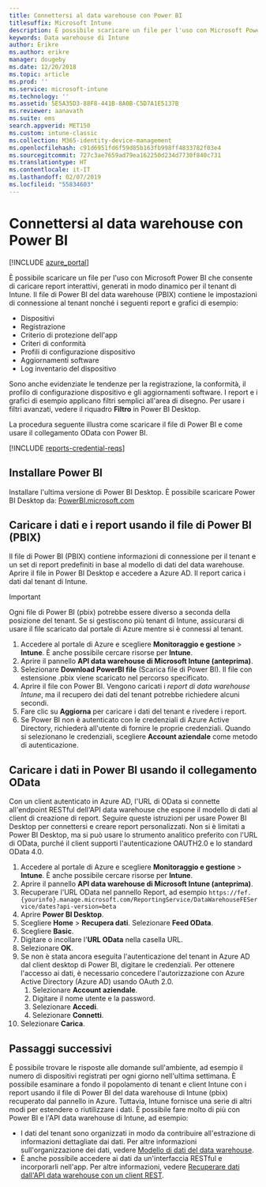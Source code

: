 ```yaml
---
title: Connettersi al data warehouse con Power BI
titlesuffix: Microsoft Intune
description: È possibile scaricare un file per l'uso con Microsoft Power BI che consente di caricare report interattivi, generati in modo dinamico per il tenant di Microsoft Intune.
keywords: Data warehouse di Intune
author: Erikre
ms.author: erikre
manager: dougeby
ms.date: 12/20/2018
ms.topic: article
ms.prod: ''
ms.service: microsoft-intune
ms.technology: ''
ms.assetid: 5E5A35D3-88F8-441B-8A0B-C5D7A1E5137B
ms.reviewer: aanavath
ms.suite: ems
search.appverid: MET150
ms.custom: intune-classic
ms.collection: M365-identity-device-management
ms.openlocfilehash: c91d6951fd6f59d85b163fb998ff4833782f03e4
ms.sourcegitcommit: 727c3ae7659ad79ea162250d234d7730f840c731
ms.translationtype: HT
ms.contentlocale: it-IT
ms.lasthandoff: 02/07/2019
ms.locfileid: "55834603"
---
```

# <a name="connect-to-the-data-warehouse-with-power-bi"></a>Connettersi al data warehouse con Power BI

[!INCLUDE [azure_portal](./includes/azure_portal.md)]

È possibile scaricare un file per l'uso con Microsoft Power BI che consente di caricare report interattivi, generati in modo dinamico per il tenant di Intune. Il file di Power BI del data warehouse (PBIX) contiene le impostazioni di connessione al tenant nonché i seguenti report e grafici di esempio:  

  -  Dispositivi
  -  Registrazione
  -  Criterio di protezione dell'app
  -  Criteri di conformità
  -  Profili di configurazione dispositivo
  -  Aggiornamenti software
  -  Log inventario del dispositivo

Sono anche evidenziate le tendenze per la registrazione, la conformità, il profilo di configurazione dispositivo e gli aggiornamenti software. I report e i grafici di esempio applicano filtri semplici all'area di disegno. Per usare i filtri avanzati, vedere il riquadro **Filtro** in Power BI Desktop.

La procedura seguente illustra come scaricare il file di Power BI e come usare il collegamento OData con Power BI.

[!INCLUDE [reports-credential-reqs](./includes/reports-credential-reqs.md)]

## <a name="install-power-bi"></a>Installare Power BI

Installare l'ultima versione di Power BI Desktop. È possibile scaricare Power BI Desktop da: [PowerBI.microsoft.com](https://powerbi.microsoft.com/desktop)

## <a name="load-the-data-and-reports-using-the-power-bi-file-pbix"></a>Caricare i dati e i report usando il file di Power BI (PBIX)

Il file di Power BI (PBIX) contiene informazioni di connessione per il tenant e un set di report predefiniti in base al modello di dati del data warehouse. Aprire il file in Power BI Desktop e accedere a Azure AD. Il report carica i dati dal tenant di Intune.

> [!Important]  
> Ogni file di Power BI (pbix) potrebbe essere diverso a seconda della posizione del tenant. Se si gestiscono più tenant di Intune, assicurarsi di usare il file scaricato dal portale di Azure mentre si è connessi al tenant.  

1.  Accedere al portale di Azure e scegliere **Monitoraggio e gestione** > **Intune**. È anche possibile cercare risorse per **Intune**.  
2.  Aprire il pannello **API data warehouse di Microsoft Intune (anteprima)**.
3.  Selezionare **Download PowerBI file** (Scarica file di Power BI). Il file con estensione .pbix viene scaricato nel percorso specificato.
4.  Aprire il file con Power BI. Vengono caricati i *report di data warehouse Intune*, ma il recupero dei dati del tenant potrebbe richiedere alcuni secondi.
5.  Fare clic su **Aggiorna** per caricare i dati del tenant e rivedere i report.
6.  Se Power BI non è autenticato con le credenziali di Azure Active Directory, richiederà all'utente di fornire le proprie credenziali. Quando si selezionano le credenziali, scegliere **Account aziendale** come metodo di autenticazione.

## <a name="load-the-data-in-power-bi-using-the-odata-link"></a>Caricare i dati in Power BI usando il collegamento OData

Con un client autenticato in Azure AD, l'URL di OData si connette all'endpoint RESTful dell'API data warehouse che espone il modello di dati al client di creazione di report. Seguire queste istruzioni per usare Power BI Desktop per connettersi e creare report personalizzati. Non si è limitati a Power BI Desktop, ma si può usare lo strumento analitico preferito con l'URL di OData, purché il client supporti l'autenticazione OAUTH2.0 e lo standard OData 4.0.

1.  Accedere al portale di Azure e scegliere **Monitoraggio e gestione** > **Intune**. È anche possibile cercare risorse per **Intune**.  
2.  Aprire il pannello **API data warehouse di Microsoft Intune (anteprima)**.
3. Recuperare l'URL OData nel pannello Report, ad esempio `https://fef.{yourinfo}.manage.microsoft.com/ReportingService/DataWarehouseFEService/dates?api-version=beta`
4. Aprire **Power BI Desktop**.
5. Scegliere **Home** > **Recupera dati**. Selezionare **Feed OData**.
6. Scegliere **Basic**.
7. Digitare o incollare l'**URL OData** nella casella URL.
8. Selezionare **OK**.
9. Se non è stata ancora eseguita l'autenticazione del tenant in Azure AD dal client desktop di Power BI, digitare le credenziali. Per ottenere l'accesso ai dati, è necessario concedere l'autorizzazione con Azure Active Directory (Azure AD) usando OAuth 2.0.  
    1.  Selezionare **Account aziendale**.  
    2.  Digitare il nome utente e la password.  
    3.  Selezionare **Accedi**.  
    4.  Selezionare **Connetti**.  
10. Selezionare **Carica**.

## <a name="next-steps"></a>Passaggi successivi

È possibile trovare le risposte alle domande sull'ambiente, ad esempio il numero di dispositivi registrati per ogni giorno nell'ultima settimana. È possibile esaminare a fondo il popolamento di tenant e client Intune con i report usando il file di Power BI del data warehouse di Intune (pbix) recuperato dal pannello in Azure. Tuttavia, Intune fornisce una serie di altri modi per estendere o riutilizzare i dati. È possibile fare molto di più con Power BI e l'API data warehouse di Intune, ad esempio:

<!-- -  You can use Power BI Desktop to create additional report types with your data. For example, you could create a custom chart representing the ratio of device manufactures in your enterprise. For more information about creating custom reports with Power BI and the Intune Data Warehouse, see `BLOG POST ON POWER BI`. -->
 -  I dati del tenant sono organizzati in modo da contribuire all'estrazione di informazioni dettagliate dai dati. Per altre informazioni sull'organizzazione dei dati, vedere [Modello di dati del data warehouse](reports-ref-data-model.md).
 -  È anche possibile accedere ai dati da un'interfaccia RESTful e incorporarli nell'app. Per altre informazioni, vedere [Recuperare dati dall'API data warehouse con un client REST](reports-proc-data-rest.md).
